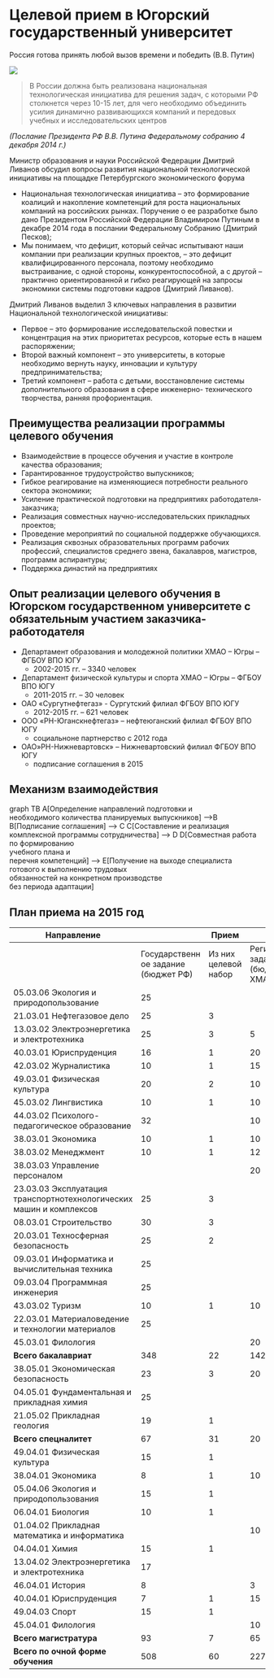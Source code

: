 <link rel="stylesheet" type="text/css" href="css/mermaid.css">
<script src="https://unpkg.com/mermaid@8.2/dist/mermaid.min.js"></script>
<script>
    var config = {
            theme: null,
            themeCSS: '',
            startOnLoad:true,
            htmlLabels:true,
            flowchart: {
                    useMaxWidth:true,
                }
        };
    mermaid.initialize(config);
</script>

# Целевой прием в Югорский государственный университет

Россия готова принять любой вызов времени и победить (В.В. Путин) 
  
![](images/2019-09-07_20-16-50.png)

> В России должна быть реализована национальная технологическая инициатива для решения задач, с которыми РФ столкнется через 10-15 лет, для чего необходимо объединить усилия динамично развивающихся компаний и передовых учебных и исследовательских центров

*(Послание Президента РФ В.В. Путина Федеральному собранию 4 декабря 2014 г.)*

Министр образования и науки Российской Федерации Дмитрий Ливанов обсудил вопросы развития национальной технологической инициативы на площадке Петербургского экономического форума

- Национальная технологическая инициатива – это формирование коалиций и накопление компетенций для роста национальных компаний на российских рынках. Поручение о ее разработке было дано Президентом Российской Федерации Владимиром Путиным в декабре 2014 года в послании Федеральному Собранию (Дмитрий Песков);
- Мы понимаем, что дефицит, который сейчас испытывают наши компании при реализации крупных проектов, – это дефицит квалифицированного персонала, поэтому необходимо выстраивание, с одной стороны, конкурентоспособной, а с другой – практично ориентированной и гибко реагирующей на запросы экономики системы подготовки кадров (Дмитрий Ливанов). 

Дмитрий Ливанов выделил 3 ключевых направления в развитии Национальной технологической инициативы:

- Первое – это формирование исследовательской повестки и концентрация на этих приоритетах ресурсов, которые есть в нашем распоряжении;
- Второй важный компонент – это университеты, в которые необходимо вернуть науку, инновации и культуру предпринимательства;
- Третий компонент – работа с детьми, восстановление системы дополнительного образования в сфере инженерно- технического творчества, ранняя профориентация.



## Преимущества реализации программы целевого обучения
- Взаимодействие в процессе обучения и участие в контроле качества образования;
- Гарантированное трудоустройство выпускников;
- Гибкое реагирование на изменяющиеся потребности реального сектора экономики;
- Усиление практической подготовки на предприятиях работодателя-заказчика;
- Реализация совместных научно-исследовательских прикладных проектов;
- Проведение мероприятий по социальной поддержке обучающихся.
- Реализация сквозных образовательных программ рабочих профессий, специалистов среднего звена, бакалавров, магистров, программ аспирантуры;
- Поддержка династий на предприятиях


## Опыт реализации целевого обучения в Югорском государственном университете с обязательным участием заказчика-работодателя
- Департамент образования и молодежной политики ХМАО – Югры – ФГБОУ ВПО ЮГУ
    - 2002-2015 гг. – 3340 человек
- Департамент физической культуры и спорта ХМАО – Югры – ФГБОУ ВПО ЮГУ
    - 2011-2015 гг. – 30 человек
- ОАО «Сургутнефтегаз» - Сургутский филиал ФГБОУ ВПО ЮГУ
    - 2012-2015 гг. – 621 человек
- ООО «РН-Юганскнефтегаз» – нефтеюганский филиал ФГБОУ ВПО ЮГУ
    - социальноне партнерство с 2012 года
- ОАО»РН-Нижневартовск» – Нижневартовский филиал ФГБОУ ВПО ЮГУ
    - подписание соглашения в 2015


## Механизм взаимодействия
<div markdown="block" class="mermaid">
graph TB
    A[Определение направлений подготовки и <br> необходимого количества планируемых выпускников] -->B
    B[Подписание соглашения] --> C
    C[Составление и реализация <br>комплексной программы сотрудничества] --> D
    D[Совместная работа по формированию<br> учебного плана и<br> перечня компетенций] --> E[Получение на выходе специалиста<br> готового к выполнению трудовых<br> обязанностей на конкретном производстве<br> без периода адаптации]
</div>

## План приема на 2015 год
|Направление                                                       |                                    |      Прием         |                                  |
|------------------------------------------------------------------|------------------------------------|--------------------|----------------------------------|
|                                                                  |Государственн ое задание (бюджет РФ)|Из них целевой набор|Региональное задание (бюджет ХМАО)|
|05.03.06 Экология и природопользование                            | 25     
21.03.01 Нефтегазовое дело                                         | 25                                 | 3
13.03.02 Электроэнергетика и электротехника                        | 25                                 | 3                  | 5
40.03.01 Юриспруденция                                             | 16                                 | 1                  | 20
42.03.02 Журналистика                                              | 10                                 | 1                  | 15
49.03.01 Физическая культура                                       | 20                                 | 2                  | 10
45.03.02 Лингвистика                                               | 10                                 | 1                  | 10
44.03.02 Психолого-педагогическое образование                      | 32                                 |                    | 10
38.03.01 Экономика                                                 | 10                                 | 1                  | 10
38.03.02 Менеджмент                                                | 10                                 | 1                  | 12
38.03.03 Управление персоналом                                     |                                    |                    | 20
23.03.03 Эксплуатация транспортнотехнологических машин и комплексов| 25                                 | 3
08.03.01 Строительство                                             | 30                                 | 3
20.03.01 Техносферная безопасность                                 | 25                                 | 2
09.03.01 Информатика и вычислительная техника                      | 25
09.03.04 Программная инженерия                                     | 25
43.03.02 Туризм                                                    | 10                                 | 1                  | 10
22.03.01 Материаловедение и технологии материалов                  | 25
45.03.01 Филология                                                 |                                    |                    | 20
**Всего бакалавриат**                                              | 348                                | 22                 | 142
38.05.01 Экономическая безопасность                                | 23                                 | 3                  | 20
04.05.01 Фундаментальная и прикладная химия                        | 25
21.05.02 Прикладная геология                                       | 19                                 | 1
**Всего спецналитет**                                              | 67                                 | 31                 | 20
49.04.01 Физическая культура                                       | 15                                 | 1
38.04.01 Экономика                                                 | 8                                  | 1                  | 10
05.04.06 Экология и природопользования                             | 15                                 | 1
06.04.01 Биология                                                  | 10                                 | 1
01.04.02 Прикладная математика и информатика                       |                                    |                    | 10
04.04.01 Химия                                                     | 15                                 | 1
13.04.02 Электроэнергетика и электротехника                                                                                  | 17
46.04.01 История                                                   | 8                                  |                    | 3
40.04.01 Юриспруденция                                             | 7                                  | 1                  | 15
49.04.03 Спорт                                                     | 15                                 | 1
45.04.01 Филология                                                 |                                    |                    | 10
**Всего магистратура**                                             | 93                                 | 7                  | 65
**Всего по очной форме обучения**                                  | 508                                | 60                 | 227
